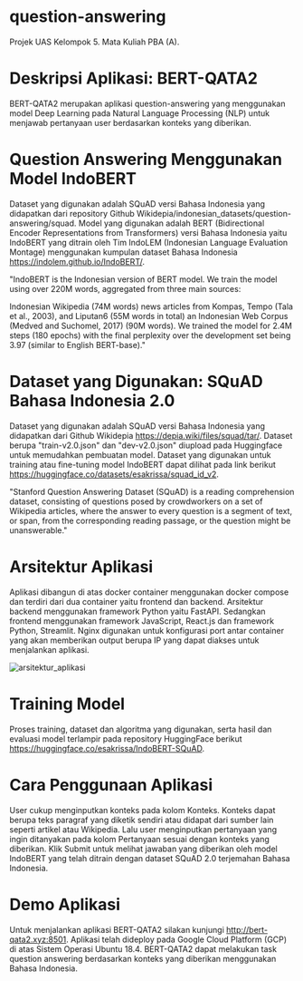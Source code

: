 # question-answering

Projek UAS Kelompok 5. Mata Kuliah PBA (A).

# Deskripsi Aplikasi: BERT-QATA2

BERT-QATA2 merupakan aplikasi question-answering yang menggunakan model Deep Learning pada Natural Language Processing (NLP) untuk menjawab pertanyaan user berdasarkan konteks yang diberikan.

# Question Answering Menggunakan Model IndoBERT

Dataset yang digunakan adalah SQuAD versi Bahasa Indonesia yang didapatkan dari repository Github Wikidepia/indonesian_datasets/question-answering/squad.
Model yang digunakan adalah BERT (Bidirectional Encoder Representations from Transformers) versi Bahasa Indonesia yaitu IndoBERT yang ditrain oleh Tim IndoLEM (Indonesian Language Evaluation Montage) menggunakan kumpulan dataset Bahasa Indonesia https://indolem.github.io/IndoBERT/.

"IndoBERT is the Indonesian version of BERT model. We train the model using over 220M words, aggregated from three main sources:

Indonesian Wikipedia (74M words)
news articles from Kompas, Tempo (Tala et al., 2003), and Liputan6 (55M words in total)
an Indonesian Web Corpus (Medved and Suchomel, 2017) (90M words).
We trained the model for 2.4M steps (180 epochs) with the final perplexity over the development set being 3.97 (similar to English BERT-base)."

# Dataset yang Digunakan: SQuAD Bahasa Indonesia 2.0

Dataset yang digunakan adalah SQuAD versi Bahasa Indonesia yang didapatkan dari Github Wikidepia https://depia.wiki/files/squad/tar/. Dataset berupa "train-v2.0.json" dan "dev-v2.0.json" diupload pada Huggingface untuk memudahkan pembuatan model. Dataset yang digunakan untuk training atau fine-tuning model IndoBERT dapat dilihat pada link berikut https://huggingface.co/datasets/esakrissa/squad_id_v2.

"Stanford Question Answering Dataset (SQuAD) is a reading comprehension dataset, consisting of questions posed by crowdworkers on a set of Wikipedia articles, where the answer to every question is a segment of text, or span, from the corresponding reading passage, or the question might be unanswerable."

# Arsitektur Aplikasi

Aplikasi dibangun di atas docker container menggunakan docker compose dan terdiri dari dua container yaitu frontend dan backend. Arsitektur backend menggunakan framework Python yaitu FastAPI. Sedangkan frontend menggunakan framework JavaScript, React.js dan framework Python, Streamlit. Nginx digunakan untuk konfigurasi port antar container yang akan memberikan output berupa IP yang dapat diakses untuk menjalankan aplikasi.

![arsitektur_aplikasi](https://user-images.githubusercontent.com/37507654/208256250-90adc987-ee5b-4abb-a783-3817aaef27a2.png)

# Training Model

Proses training, dataset dan algoritma yang digunakan, serta hasil dan evaluasi model terlampir pada repository HuggingFace berikut
https://huggingface.co/esakrissa/IndoBERT-SQuAD.

# Cara Penggunaan Aplikasi

User cukup menginputkan konteks pada kolom Konteks. Konteks dapat berupa teks paragraf yang diketik sendiri atau didapat dari sumber lain seperti artikel atau Wikipedia. Lalu user menginputkan pertanyaan yang ingin ditanyakan pada kolom Pertanyaan sesuai dengan konteks yang diberikan. Klik Submit untuk melihat jawaban yang diberikan oleh model IndoBERT yang telah ditrain dengan dataset SQuAD 2.0 terjemahan Bahasa Indonesia.

# Demo Aplikasi

Untuk menjalankan aplikasi BERT-QATA2 silakan kunjungi http://bert-qata2.xyz:8501. Aplikasi telah dideploy pada Google Cloud Platform (GCP) di atas Sistem Operasi Ubuntu 18.4. BERT-QATA2 dapat melakukan task question answering berdasarkan konteks yang diberikan menggunakan Bahasa Indonesia.
